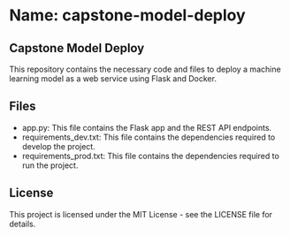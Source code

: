 # Name: capstone-model-deploy
## Capstone Model Deploy
This repository contains the necessary code and files to deploy a machine learning model as a web service using Flask and Docker.

## Files
* app.py: This file contains the Flask app and the REST API endpoints.
* requirements_dev.txt: This file contains the dependencies required to develop the project.
* requirements_prod.txt: This file contains the dependencies required to run the project.

## License
This project is licensed under the MIT License - see the LICENSE file for details.
